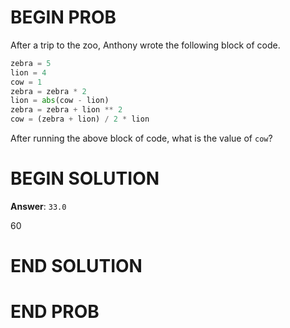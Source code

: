 # BEGIN PROB

After a trip to the zoo, Anthony wrote the following block of code.

```py
zebra = 5
lion = 4
cow = 1
zebra = zebra * 2
lion = abs(cow - lion)
zebra = zebra + lion ** 2
cow = (zebra + lion) / 2 * lion
```

After running the above block of code, what is the value of `cow`?

# BEGIN SOLUTION

**Answer**: `33.0`

<average>60</average>

# END SOLUTION

# END PROB
